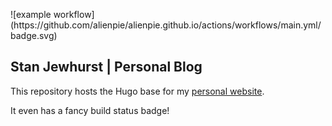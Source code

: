 <p align=i"center" />
![example workflow](https://github.com/alienpie/alienpie.github.io/actions/workflows/main.yml/badge.svg)

## Stan Jewhurst | Personal Blog

This repository hosts the Hugo base for my [personal website](https://www.jewhurst.com).

It even has a fancy build status badge!
